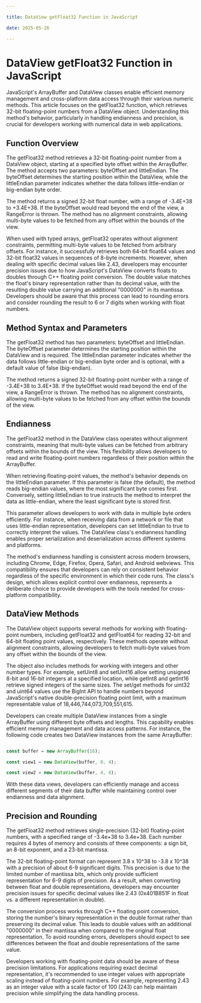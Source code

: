 ```yaml
---

title: DataView getFloat32 Function in JavaScript

date: 2025-05-26

---
```



# DataView getFloat32 Function in JavaScript

JavaScript's ArrayBuffer and DataView classes enable efficient memory management and cross-platform data access through their various numeric methods. This article focuses on the getFloat32 function, which retrieves 32-bit floating-point numbers from a DataView object. Understanding this method's behavior, particularly in handling endianness and precision, is crucial for developers working with numerical data in web applications.


## Function Overview

The getFloat32 method retrieves a 32-bit floating-point number from a DataView object, starting at a specified byte offset within the ArrayBuffer. The method accepts two parameters: byteOffset and littleEndian. The byteOffset determines the starting position within the DataView, while the littleEndian parameter indicates whether the data follows little-endian or big-endian byte order.

The method returns a signed 32-bit float number, with a range of -3.4E+38 to +3.4E+38. If the byteOffset would read beyond the end of the view, a RangeError is thrown. The method has no alignment constraints, allowing multi-byte values to be fetched from any offset within the bounds of the view.

When used with typed arrays, getFloat32 operates without alignment constraints, permitting multi-byte values to be fetched from arbitrary offsets. For instance, it successfully retrieves both 64-bit float64 values and 32-bit float32 values in sequences of 8-byte increments. However, when dealing with specific decimal values like 2.43, developers may encounter precision issues due to how JavaScript's DataView converts floats to doubles through C++ floating point conversion. The double value matches the float's binary representation rather than its decimal value, with the resulting double value carrying an additional "0000000" in its mantissa. Developers should be aware that this process can lead to rounding errors and consider rounding the result to 6 or 7 digits when working with float numbers.


## Method Syntax and Parameters

The getFloat32 method has two parameters: byteOffset and littleEndian. The byteOffset parameter determines the starting position within the DataView and is required. The littleEndian parameter indicates whether the data follows little-endian or big-endian byte order and is optional, with a default value of false (big-endian).

The method returns a signed 32-bit floating-point number with a range of -3.4E+38 to 3.4E+38. If the byteOffset would read beyond the end of the view, a RangeError is thrown. The method has no alignment constraints, allowing multi-byte values to be fetched from any offset within the bounds of the view.


## Endianness

The getFloat32 method in the DataView class operates without alignment constraints, meaning that multi-byte values can be fetched from arbitrary offsets within the bounds of the view. This flexibility allows developers to read and write floating-point numbers regardless of their position within the ArrayBuffer.

When retrieving floating-point values, the method's behavior depends on the littleEndian parameter. If this parameter is false (the default), the method reads big-endian values, where the most significant byte comes first. Conversely, setting littleEndian to true instructs the method to interpret the data as little-endian, where the least significant byte is stored first.

This parameter allows developers to work with data in multiple byte orders efficiently. For instance, when receiving data from a network or file that uses little-endian representation, developers can set littleEndian to true to correctly interpret the values. The DataView class's endianness handling enables proper serialization and deserialization across different systems and platforms.

The method's endianness handling is consistent across modern browsers, including Chrome, Edge, Firefox, Opera, Safari, and Android webviews. This compatibility ensures that developers can rely on consistent behavior regardless of the specific environment in which their code runs. The class's design, which allows explicit control over endianness, represents a deliberate choice to provide developers with the tools needed for cross-platform compatibility.


## DataView Methods

The DataView object supports several methods for working with floating-point numbers, including getFloat32 and getFloat64 for reading 32-bit and 64-bit floating point values, respectively. These methods operate without alignment constraints, allowing developers to fetch multi-byte values from any offset within the bounds of the view.

The object also includes methods for working with integers and other number types. For example, setUint8 and setUint16 allow setting unsigned 8-bit and 16-bit integers at a specified location, while getInt8 and getInt16 retrieve signed integers of the same sizes. The set/get methods for uint32 and uint64 values use the BigInt API to handle numbers beyond JavaScript's native double-precision floating point limit, with a maximum representable value of 18,446,744,073,709,551,615.

Developers can create multiple DataView instances from a single ArrayBuffer using different byte offsets and lengths. This capability enables efficient memory management and data access patterns. For instance, the following code creates two DataView instances from the same ArrayBuffer:

```javascript

const buffer = new ArrayBuffer(16);

const view1 = new DataView(buffer, 0, 4);

const view2 = new DataView(buffer, 4, 8);

```

With these data views, developers can efficiently manage and access different segments of their data buffer while maintaining control over endianness and data alignment.


## Precision and Rounding

The getFloat32 method retrieves single-precision (32-bit) floating-point numbers, with a specified range of -3.4e+38 to 3.4e+38. Each number requires 4 bytes of memory and consists of three components: a sign bit, an 8-bit exponent, and a 23-bit mantissa.

The 32-bit floating-point format can represent 3.8 x 10^38 to -3.8 x 10^38 with a precision of about 6-9 significant digits. This precision is due to the limited number of mantissa bits, which only provide sufficient representation for 6-9 digits of precision. As a result, when converting between float and double representations, developers may encounter precision issues for specific decimal values like 2.43 (0x401B851F in float vs. a different representation in double).

The conversion process works through C++ floating point conversion, storing the number's binary representation in the double format rather than preserving its decimal value. This leads to double values with an additional "0000000" in their mantissa when compared to the original float representation. To avoid rounding errors, developers should expect to see differences between the float and double representations of the same value.

Developers working with floating-point data should be aware of these precision limitations. For applications requiring exact decimal representation, it's recommended to use integer values with appropriate scaling instead of floating-point numbers. For example, representing 2.43 as an integer value with a scale factor of 100 (243) can help maintain precision while simplifying the data handling process.


